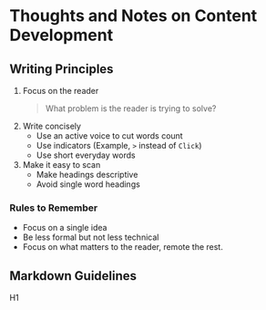 # Thoughts and Notes on Content Development

## Writing Principles

1. Focus on the reader
    > What problem is the reader is trying to solve?
2. Write concisely
    * Use an active voice to cut words count
    * Use indicators (Example, `>` instead of `Click`)
    * Use short everyday words
3. Make it easy to scan
    * Make headings descriptive
    * Avoid single word headings

### Rules to Remember

* Focus on a single idea
* Be less formal but not less technical
* Focus on what matters to the reader, remote the rest.

## Markdown Guidelines

H1


